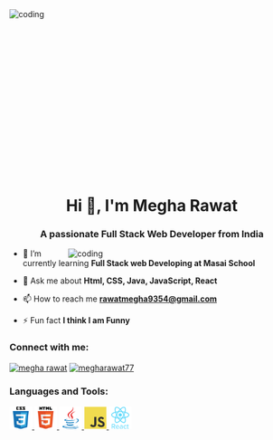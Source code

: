 <img align= "right"  width="970" height="330" src="https://www.elegantthemes.com/blog/wp-content/uploads/2017/07/programming-languages-to-learn-for-wordpress-featured-image.png" alt="coding"  />
<h1 align="center" >Hi 👋, I'm Megha Rawat</h1>
<h3 align="center">A passionate Full Stack Web Developer from India</h3>
  <img align="right"   width="400" src="https://img.freepik.com/free-vector/programmer-working-with-php_52683-22998.jpg?size=626&ext=jpg" alt="coding"  />

- 🌱 I’m currently learning **Full Stack web Developing at Masai School**

- 💬 Ask me about **Html, CSS, Java, JavaScript, React**

- 📫 How to reach me **rawatmegha9354@gmail.com**

- ⚡ Fun fact **I think I am Funny**

<h3 align="left">Connect with me:</h3>
<p align="left">
<a href="https://linkedin.com/in/megha rawat" target="blank"><img align="center" src="https://raw.githubusercontent.com/rahuldkjain/github-profile-readme-generator/master/src/images/icons/Social/linked-in-alt.svg" alt="megha rawat" height="30" width="40" /></a>
<a href="https://instagram.com/megharawat77" target="blank"><img align="center" src="https://raw.githubusercontent.com/rahuldkjain/github-profile-readme-generator/master/src/images/icons/Social/instagram.svg" alt="megharawat77" height="30" width="40" /></a>
</p>

<h3 align="left">Languages and Tools:</h3>
<p align="left"> <a href="https://www.w3schools.com/css/" target="_blank" rel="noreferrer"> <img src="https://raw.githubusercontent.com/devicons/devicon/master/icons/css3/css3-original-wordmark.svg" alt="css3" width="40" height="40"/> </a> <a href="https://www.w3.org/html/" target="_blank" rel="noreferrer"> <img src="https://raw.githubusercontent.com/devicons/devicon/master/icons/html5/html5-original-wordmark.svg" alt="html5" width="40" height="40"/> </a> <a href="https://www.java.com" target="_blank" rel="noreferrer"> <img src="https://raw.githubusercontent.com/devicons/devicon/master/icons/java/java-original.svg" alt="java" width="40" height="40"/> </a> <a href="https://developer.mozilla.org/en-US/docs/Web/JavaScript" target="_blank" rel="noreferrer"> <img src="https://raw.githubusercontent.com/devicons/devicon/master/icons/javascript/javascript-original.svg" alt="javascript" width="40" height="40"/> </a> <a href="https://reactjs.org/" target="_blank" rel="noreferrer"> <img src="https://raw.githubusercontent.com/devicons/devicon/master/icons/react/react-original-wordmark.svg" alt="react" width="40" height="40"/> </a> </p>
